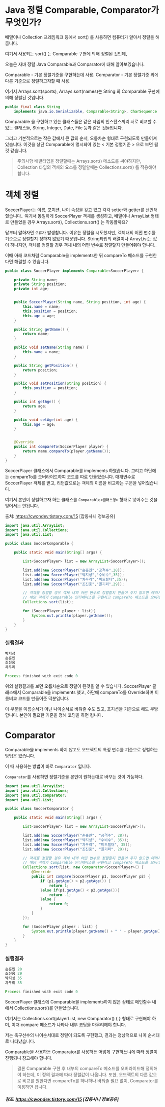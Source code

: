 # Java 정렬 Comparable, Comparator가 무엇인가?

배열이나 Collection 프레임워크 등에서 sort() 를 사용하면 컴퓨터가 알아서 정렬을 해줍니다.

여기서 사용되는 sort() 는 Comparable 구현에 의해 정렬된 것인데, 

오늘은 자바 정렬 Java Comparable과 Comparator에 대해 알아보겠습니다.


Comparable - 기본 정렬기준을 구현하는데 사용.
Comparator - 기본 정렬기준 외에 다른 기준으로 정렬하고자할 때 사용. 

여기서 Arrays.sort(sports), Arrays.sort(names)는 String 의 Comparable 구현에 의해 정렬된 것입니다.

```java
public final class String
    implements java.io.Serializable, Comparable<String>, CharSequence 
```

Comparable 을 구현하고 있는 클래스들은 같은 타입의 인스턴스끼리 서로 비교할 수 있는 클래스들, String, Integer, Date, File 등과 같은 것들입니다. 

그리고 기본적으로는 작은 값에서 큰 값의 순서, 오름차순 형태로 구현되도록 만들어져 있습니다.
이것을 상단 Comparable에 명시되어 있는 < 기본 정렬기준 > 으로 보면 될 것 같습니다.

> 주의사항
 배열타입을 정렬할때는 Arrays.sort() 메소드를 써야하지만, Collection 타입의 객체의 요소를 정렬할때는 Collections.sort() 를 적용해야 합니다.

# 객체 정렬
SoccerPlayer는 이름, 포지션, 나이 속성을 갖고 있고 각각 setter와 getter를 선언해줬습니다.. 
여기서 동일하게 SoccerPlayer 객체를 생성하고, 배열이나 ArrayList 형태로 만들었을 경우 Arrays.sort(), Collections.sort() 는 작동할까요?

답부터 말하자면 `오류`가 발생합니다.
이유는 정렬을 시도했지만, 객체내의 어떤 변수를 기준으로 정렬할지 정하지 않았기 때문입니다.
String타입의 배열이나 ArrayList는 값이 하나지만, 객체를 정렬할 경우 객체 내의 어떤 변수로 정렬할지 만들어줘야 합니다..


이때 아래 코드처럼 Comparable을 implements한 뒤 compareTo 메소드를 구현한다면 해결할 수 있습니다.

```java
public class SoccerPlayer implements Comparable<SoccerPlayer> {

    private String name;
    private String position;
    private int age;


    public SoccerPlayer(String name, String position, int age) {
        this.name = name;
        this.position = position;
        this.age = age;
    }

    public String getName() {
        return name;
    }

    public void setName(String name) {
        this.name = name;
    }

    public String getPosition() {
        return position;
    }

    public void setPosition(String position) {
        this.position = position;
    }

    public int getAge() {
        return age;
    }

    public void setAge(int age) {
        this.age = age;
    }


    @Override
    public int compareTo(SoccerPlayer player) {
        return name.compareTo(player.getName());
    }
}
````
SoccerPlayer 클래스에서 Comparable<SoccerPlayer>를 implements 하였습니다.
그리고 하단에는 compareTo를 오버라이드하여 코드를 따로 만들었습니다.
매개변수로 SoccerPlayer 객체를 받고, 리턴값으로는 객체의 이름을 비교하는 구문을 넣어줬습니다.

여기서 본인이 정렬하고자 하는 클래스를 `Comparable<클래스명>` 형태로 넣어주는 것을 잊어서는 안됩니다.

출처: https://cwondev.tistory.com/15 [잡동사니 정보공유]

```java
import java.util.ArrayList;
import java.util.Collections;
import java.util.List;

public class SoccerComparable {

    public static void main(String[] args) {

        List<SoccerPlayer> list = new ArrayList<SoccerPlayer>();

        list.add(new SoccerPlayer("손흥민","공격수",28));
        list.add(new SoccerPlayer("박지성","수비수",35));
        list.add(new SoccerPlayer("차두리","미드필더",35));
        list.add(new SoccerPlayer("조진웅","골기퍼",29));

        // 객체를 정렬할 경우 객체 내의 어떤 변수로 정렬할지 만들어 주지 않으면 에러가 발생합니다.
        // 해당 객체가 Comparable 인터페이스를 구현하고 compareTo 메소드를 오버라이드 해서 정렬기준을 명시해줘야 객체를 정렬 가능 합니다.
        Collections.sort(list);

        for (SoccerPlayer player : list){
            System.out.println(player.getName());
        }
    }
}
```

### 실행결과

```java
박지성
손흥민
조진웅
차두리

Process finished with exit code 0
```

위의 실행결과를 보면 오름차순으로 정렬이 된것을 알 수 있습니다.
SoccerPlayer 클래스에서 Comparable을 implements 했고, 하단에 compareTo를 Override하며 이름비교 코드를 만들어준 덕분입니다.

이 부분을 이름순서가 아닌 나이순서로 바꿔줄 수도 있고, 포지션을 기준으로 해도 무방합니다.
본인이 필요한 기준을 정해 코딩을 하면 됩니다.


# Comparator 
Comparable을 implements 하지 않고도 오브젝트의 특정 변수를 기준으로 정렬하는 방법은 있습니다.

이 때 사용하는 방법이 바로 `Comparator` 입니다. 

`Comparator`를 사용하면 정렬기준을 본인이 원하는대로 바꾸는 것이 가능하다. 


```java
import java.util.ArrayList;
import java.util.Collections;
import java.util.Comparator;
import java.util.List;

public class SoccerComparator {

    public static void main(String[] args) {

        List<SoccerPlayer> list = new ArrayList<SoccerPlayer>();

        list.add(new SoccerPlayer("손흥민", "공격수", 28));
        list.add(new SoccerPlayer("박지성", "수비수", 35));
        list.add(new SoccerPlayer("차두리", "미드필더", 35));
        list.add(new SoccerPlayer("조진웅", "골기퍼", 29));

        // 객체를 정렬할 경우 객체 내의 어떤 변수로 정렬할지 만들어 주지 않으면 에러가 발생합니다.
        // 해당 객체가 Comparable 인터페이스를 구현하고 compareTo 메소드를 오버라이드 해서 정렬기준을 명시해줘야 객체를 정렬 가능 합니다.
        Collections.sort(list, new Comparator<SoccerPlayer>() {
            @Override
            public int compare(SoccerPlayer p1, SoccerPlayer p2) {
                if (p1.getAge() > p2.getAge()) {
                    return 1;
                }else if(p1.getAge() < p2.getAge()){
                    return -1;
                }else {
                    return 0;
                }
            }
        });

        for (SoccerPlayer player : list) {
            System.out.println(player.getName() + " " + player.getAge());
        }
    }
}
```

### 실행결과
```java
손흥민 28
조진웅 29
박지성 35
차두리 35

Process finished with exit code 0
```

SoccerPlayer 클래스에 Comparable을 implements하지 않은 상태로 메인함수 내에서 Collections.sort()를 만들었습니다. 

여기서는 Collections.sort(playerList, new Comparator<SoccerPlayer>() { } 형태로 구현해야 하며,
이때 compare 메소드가 나타나 내부 코딩을 마무리해야 합니다. 

저는 축구선수의 나이순서대로 정렬이 되도록 구현했고, 결과는 정상적으로 나이 순서대로 나타났습니다. 

Comparable을 사용하든 Comparator를 사용하든 어떻게 구현하느냐에 따라 정렬이 진행되니 참고해야 합니다.

> 결론
Comparable 구현 후 내부의 compareTo 메소드를 오버라이드해 정의해야 하는데, 이 정의 결과에 따라 정렬값이 나옵니다.
또한, 오브젝트의 다른 값으로 비교를 원한다면 compareTo를 하나하나 바꿔줄 필요 없이, Comparator를 이용하면 됩니다.



##### 참조: https://cwondev.tistory.com/15 [잡동사니 정보공유]
